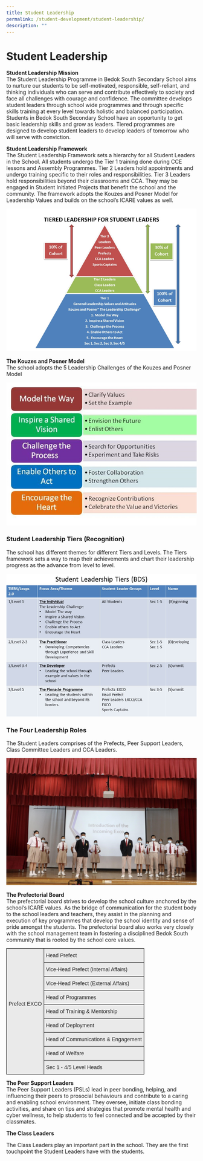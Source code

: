 ```yaml
---
title: Student Leadership
permalink: /student-development/student-leadership/
description: ""
---
```

Student Leadership
==================

<b>Student Leadership Mission</b> <br>
The Student Leadership Programme in Bedok South Secondary School aims to nurture our students to be self-motivated, responsible, self-reliant, and thinking individuals who can serve and contribute effectively to society and face all challenges with courage and confidence. The committee develops student leaders through school wide programmes and through specific skills training at every level towards holistic and balanced participation. Students in Bedok South Secondary School have an opportunity to get basic leadership skills and grow as leaders. Tiered programmes are designed to develop student leaders to develop leaders of tomorrow who will serve with conviction.


<b>Student Leadership Framework</b> <br> 
The Student Leadership Framework sets a hierarchy for all Student Leaders in the School. All students undergo the Tier 1 training done during CCE lessons and Assembly Programmes. Tier 2 Leaders hold appointments and undergo training specific to their roles and responsibilities. Tier 3 Leaders hold responsibilities beyond their classrooms and CCA. They may be engaged in Student Initiated Projects that benefit the school and the community. The framework adopts the Kouzes and Posner Model for Leadership Values and builds on the school’s ICARE values as well.

![](/images/Bedok%20South%20Secondary%20School%20Student%20Framework.jpg)

<b>The Kouzes and Posner Model</b> <br>  The school adopts the 5 Leadership Challenges of the Kouzes and Posner Model

![The Kouzes and Posner Model](/images/Bedok%20South%20Secondary%20School%20Student%20Leadership%20K%20and%20P.jpg)


### Student Leadership Tiers (Recognition)

The school has different themes for different Tiers and Levels. The Tiers framework sets a way to map their achievements and chart their leadership progress as the advance from level to level.

![Student Leadership Tiers (Recognition)](/images/Bedok%20South%20Secondary%20School%20Student%20Leadership%20Tiers.jpg)

### The Four Leadership Roles

The Student Leaders comprises of the Prefects, Peer Support Leaders, Class Committee Leaders and CCA Leaders.

![](/images/The%20Four%20Leadership%20Roles.jpeg)


<b>The Prefectorial Board</b> <br> 
The prefectorial board strives to develop the school culture anchored by the school’s ICARE values. As the bridge of communication for the student body to the school leaders and teachers, they assist in the planning and execution of key programmes that develop the school identity and sense of pride amongst the students. The prefectorial board also works very closely with the school management team in fostering a disciplined Bedok South community that is rooted by the school core values.

<style type="text/css">
.tg  {border-collapse:collapse;border-spacing:0;}
.tg td{border-color:black;border-style:solid;border-width:1px;font-family:Arial, sans-serif;font-size:14px;
  overflow:hidden;padding:10px 5px;word-break:normal;}
.tg th{border-color:black;border-style:solid;border-width:1px;font-family:Arial, sans-serif;font-size:14px;
  font-weight:normal;overflow:hidden;padding:10px 5px;word-break:normal;}
.tg .tg-y7qa{background-color:#EAEAEA;color:#222;text-align:left;vertical-align:top}
</style>
<table class="tg">
<thead>
  <tr>
    <td class="tg-y7qa" rowspan="9"><br><br><br><br><br><br><br><br>Prefect EXCO</td>
    <td class="tg-y7qa">Head Prefect</td>
  </tr>
  <tr>
    <td class="tg-y7qa">Vice-Head Prefect (Internal Affairs)</td>
  </tr>
  <tr>
    <td class="tg-y7qa">Vice-Head Prefect (External Affairs)</td>
  </tr>
  <tr>
    <td class="tg-y7qa">Head of Programmes</td>
  </tr>
  <tr>
    <td class="tg-y7qa">Head of Training &amp; Mentorship</td>
  </tr>
  <tr>
    <td class="tg-y7qa">Head of Deployment</td>
  </tr>
  <tr>
    <td class="tg-y7qa">Head of Communications &amp; Engagement</td>
  </tr>
  <tr>
    <td class="tg-y7qa">Head of Welfare</td>
  </tr>
  <tr>
    <td class="tg-y7qa">Sec 1 - 4/5 Level Heads</td>
  </tr>
</thead>
</table>


<b>The Peer Support Leaders</b> <br>
The Peer Support Leaders (PSLs) lead in peer bonding, helping, and influencing their peers to prosocial behaviours and contribute to a caring and enabling school environment. They oversee, initiate class bonding activities, and share on tips and strategies that promote mental health and cyber wellness, to help students to feel connected and be accepted by their classmates.





**The Class Leaders**  

The Class Leaders play an important part in the school. They are the first touchpoint the Student Leaders have with the students.